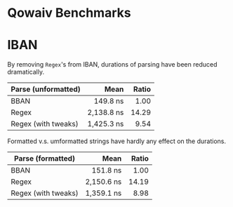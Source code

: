 ﻿# Qowaiv Benchmarks

# IBAN
By removing `Regex`'s from IBAN, durations of parsing have been reduced
dramatically.

| Parse (unformatted) | Mean       | Ratio |
|---------------------|-----------:|------:|
| BBAN                |   149.8 ns |  1.00 |
| Regex               | 2,138.8 ns | 14.29 |
| Regex (with tweaks) | 1,425.3 ns |  9.54 |

Formatted v.s. umformatted strings have hardly any effect on the durations.

| Parse (formatted)   | Mean       | Ratio |
|-------------------- |-----------:|------:|
| BBAN                |   151.8 ns |  1.00 |
| Regex               | 2,150.6 ns | 14.19 |
| Regex (with tweaks) | 1,359.1 ns |  8.98 |
